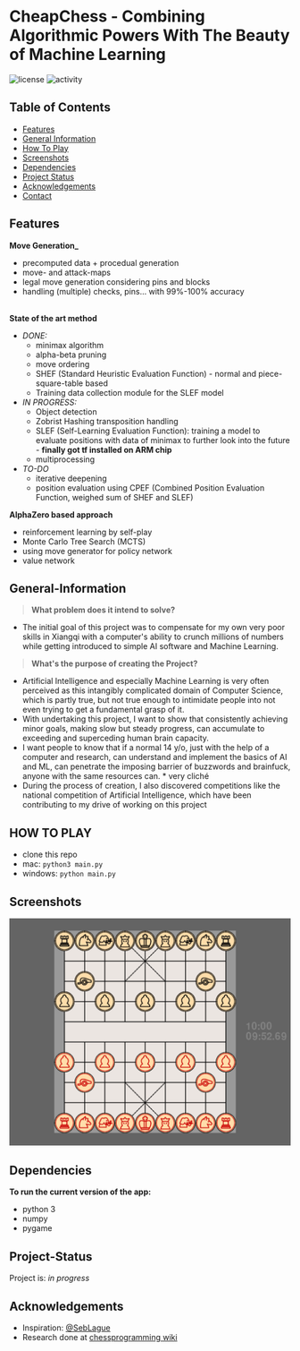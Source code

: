 # CheapChess - Combining Algorithmic Powers With The Beauty of Machine Learning
![license](https://img.shields.io/github/license/SiiiMiii/Chess-AI)
![activity](https://img.shields.io/github/commit-activity/m/SiiiMiii/Chess-AI)

## Table of Contents
  - [Features](#features)
  - [General Information](#general-information)
  - [How To Play](#how-to-play)
  - [Screenshots](#screenshots)
  - [Dependencies](#dependencies)
  - [Project Status](#project-status)
  - [Acknowledgements](#acknowledgements)
  - [Contact](#contact)

## Features
**Move Generation_**
* precomputed data + procedual generation
* move- and attack-maps
* legal move generation considering pins and blocks
* handling (multiple) checks, pins... with 99%-100% accuracy
<br></br>

**State of the art method**
* _DONE:_
  * minimax algorithm
  * alpha-beta pruning
  * move ordering
  * SHEF (Standard Heuristic Evaluation Function) - normal and piece-square-table based
  * Training data collection module for the SLEF model
* _IN PROGRESS:_
  * Object detection
  * Zobrist Hashing transposition handling
  * SLEF (Self-Learning Evaluation Function): training a model to evaluate positions with data of minimax to further look into the future - **finally got tf installed on ARM chip**
  * multiprocessing
* _TO-DO_
  * iterative deepening
  * position evaluation using CPEF (Combined Position Evaluation Function, weighed sum of SHEF and  SLEF)

**AlphaZero based approach**
* reinforcement learning by self-play
* Monte Carlo Tree Search (MCTS)
* using move generator for policy network
* value network

## General-Information
> **What problem does it intend to solve?**
* The initial goal of this project was to compensate for my own very poor skills in Xiangqi with a computer's ability to crunch millions of numbers while getting introduced to simple AI software and Machine Learning.
> **What's the purpose of creating the Project?**
* Artificial Intelligence and especially Machine Learning is very often perceived as this intangibly complicated domain of Computer Science, which is partly true, but not true enough to intimidate people into not even trying to get a fundamental grasp of it.
* With undertaking this project, I want to show that consistently achieving minor goals, making slow but steady progress, can accumulate to exceeding and superceding human brain capacity.
* I want people to know that if a normal 14 y/o, just with the help of a computer and research, can understand and implement the basics of AI and ML, can penetrate the imposing barrier of buzzwords and brainfuck, anyone with the same resources can. * very cliché
* During the process of creation, I also discovered competitions like the national competition of Artificial Intelligence, which have been contributing to my drive of working on this project

## HOW TO PLAY
* clone this repo
* mac: ```python3 main.py```
* windows: ```python main.py```

## Screenshots
<img src="./assets/screenshots/24.08.png" alt="screenshot" width="600"/>

## Dependencies
**To run the current version of the app:**
* python 3
* numpy
* pygame

## Project-Status
Project is: _in progress_

## Acknowledgements
* Inspiration: [@SebLague](https://github.com/SebLague)
* Research done at [chessprogramming wiki](https://www.chessprogramming.org/)
